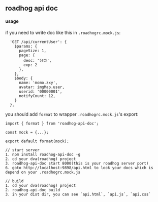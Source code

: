 ## roadhog api doc

#### usage

if you need to write doc like this in `.roadhogrc.mock.js`: 
```
  'GET /api/currentUser': {
    $params: {
      pageSize: 1,
      page: {
        desc: '分页',
        exp: 2
      },
    },
    $body: {
      name: 'momo.zxy',
      avatar: imgMap.user,
      userid: '00000001',
      notifyCount: 12,
    }
  },
```
you should add `format` to wrapper `.roadhogrc.mock.js`'s export:
```
import { format } from 'roadhog-api-doc';

const mock = {...};

export default format(mock);
```


```
// start server
1. npm install roadhog-api-doc -g
2. cd your dva(roadhog) project
3. roadhog-api-doc start 8000(this is your roadhog server port)
6. goto http://localhost:9898/api.html to look your docs which is depend on your .roadhogrc.mock.js

// build
1. cd your dva(roadhog) project
2. roadhog-api-doc build
3. in your dist dir, you can see `api.html`, `api.js`, `api.css`
```
